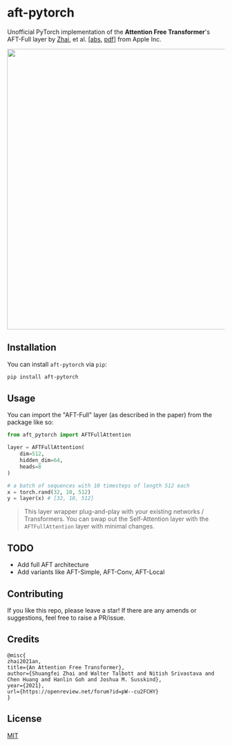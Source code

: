 # aft-pytorch
Unofficial PyTorch implementation of the **Attention Free Transformer**'s AFT-Full layer by [Zhai](https://twitter.com/zhaisf?lang=en), et al. [[abs](https://openreview.net/forum?id=pW--cu2FCHY), [pdf](https://arxiv.org/pdf/2105.14103.pdf)] from Apple Inc.

<img src="https://github.com/rish-16/aft-pytorch/raw/main/pic.png" width=650>

## Installation
You can install `aft-pytorch` via `pip`:

```bash
pip install aft-pytorch
```

## Usage
You can import the "AFT-Full" layer (as described in the paper) from the package like so:

```python
from aft_pytorch import AFTFullAttention

layer = AFTFullAttention(
    dim=512,
    hidden_dim=64,
    heads=8
)

# a batch of sequences with 10 timesteps of length 512 each
x = torch.rand(32, 10, 512)
y = layer(x) # [32, 10, 512]
```

> This layer wrapper plug-and-play with your existing networks / Transformers. You can swap out the Self-Attention layer with the `AFTFullAttention` layer with minimal changes.

## TODO
- Add full AFT architecture
- Add variants like AFT-Simple, AFT-Conv, AFT-Local

## Contributing
If you like this repo, please leave a star! If there are any amends or suggestions, feel free to raise a PR/issue.

## Credits
```
@misc{
zhai2021an,
title={An Attention Free Transformer},
author={Shuangfei Zhai and Walter Talbott and Nitish Srivastava and Chen Huang and Hanlin Goh and Joshua M. Susskind},
year={2021},
url={https://openreview.net/forum?id=pW--cu2FCHY}
}
```

## License
[MIT](https://github.com/rish-16/aft-pytorch/blob/main/LICENSE)
